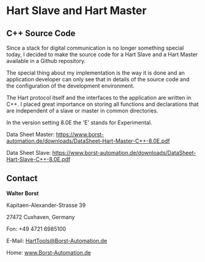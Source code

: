 # Hart Slave and Hart Master

## C++ Source Code

Since a stack for digital communication is no longer something special today, I decided to make the source code for a Hart Slave and a Hart Master available in a Github repository.

The special thing about my implementation is the way it is done and an application developer can only see that in details of the source code and the configuration of the development environment.

The Hart protocol itself and the interfaces to the application are written in C++. I placed great importance on storing all functions and declarations that are independent of a slave or master in common directories.

In the version setting 8.0E the 'E' stands for Experimental.

Data Sheet Master: https://www.borst-automation.de/downloads/DataSheet-Hart-Master-C++-8.0E.pdf

Data Sheet Slave: https://www.borst-automation.de/downloads/DataSheet-Hart-Slave-C++-8.0E.pdf

## Contact

**Walter Borst**

Kapitaen-Alexander-Strasse 39

27472 Cuxhaven, Germany

Fon: +49 4721 6985100

E-Mail: HartTools@Borst-Automation.de

Home: www.Borst-Automation.de
